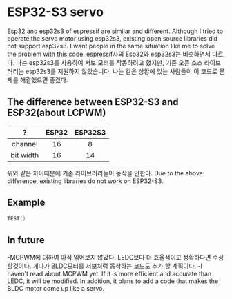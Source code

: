 # ESP32-S3 servo
Esp32 and esp32s3 of espressif are similar and different. Although I tried to operate the servo motor using esp32s3, existing open source libraries did not support esp32s3. I want people in the same situation like me to solve the problem with this code.
espressif사의 Esp32와 esp32s3는 비슷하면서 다르다. 나는 esp32s3를 사용하여 서보 모터를 작동하려고 했지만, 기존 오픈 소스 라이브러리는 esp32s3를 지원하지 않았습니다. 나는 같은 상황에 있는 사람들이 이 코드로 문제를 해결했으면 좋겠다.

## The difference between ESP32-S3 and ESP32(about LCPWM)
|?|ESP32|ESP32S3|
|:---:|:---:|:---:|
|channel|16|8|
|bit width|16|14|
위와 같은 차이때분에 기존 라이브러리들이 동작을 안한다.
Due to the above difference, existing libraries do not work on ESP32-S3.

## Example 
```cpp
TEST()
```

## In future
-MCPWM에 대하여 아직 읽어보지 않았다. LEDC보다 더 효율적이고 정확하다면 수정할것이다. 게다가 BLDC모터를 서보처럼 동착하는 코드도 추가 할 계획이다.
-I haven't read about MCPWM yet. If it is more efficient and accurate than LEDC, it will be modified. In addition, it plans to add a code that makes the BLDC motor come up like a servo.
